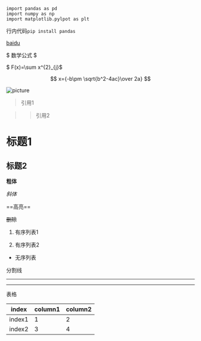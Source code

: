 ```
import pandas as pd
import numpy as np
import matplotlib.pylpot as plt
```

行内代码`pip install pandas`

[baidu](https://baidu.com)

$ 数学公式 $

$ F(x)=\sum x^{2}_{j}$

$$ x={-b\pm \sqrt{b^2-4ac}\over 2a} $$

![picture](/path/img.jpg)

>引用1

>>引用2

# 标题1

## 标题2

  

**粗体**

*斜体*

==高亮==

~~删除~~

1. 有序列表1

2. 有序列表2

* 无序列表

分割线
***
---
  

表格

index|column1|column2
-------|-------|-------
index1|1|2
index2|3|4

